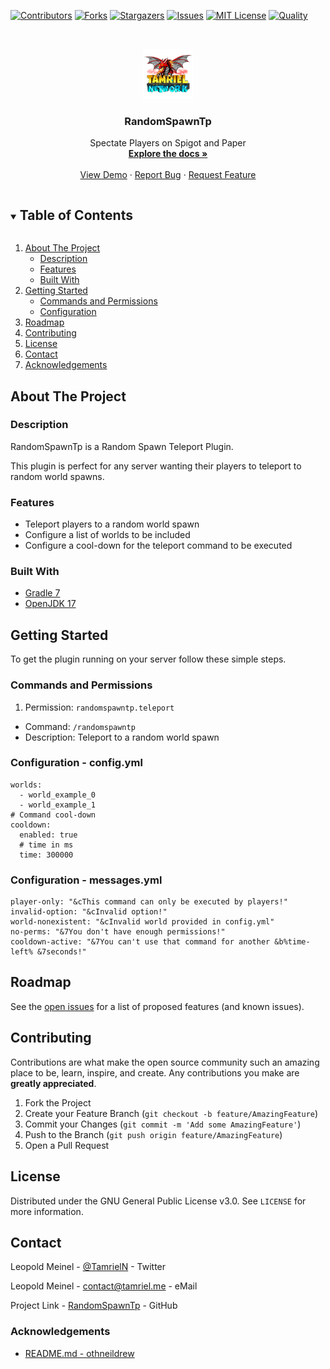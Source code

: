 <!-- PROJECT SHIELDS -->
[![Contributors][contributors-shield]][contributors-url]
[![Forks][forks-shield]][forks-url]
[![Stargazers][stars-shield]][stars-url]
[![Issues][issues-shield]][issues-url]
[![MIT License][license-shield]][license-url]
[![Quality][quality-shield]][quality-url]

<!-- PROJECT LOGO -->
<!--suppress ALL -->
<br />
<p align="center">
  <a href="https://github.com/TamrielNetwork/RandomSpawnTp">
    <img src="images/logo.png" alt="Logo" width="80" height="80">
  </a>

<h3 align="center">RandomSpawnTp</h3>

  <p align="center">
    Spectate Players on Spigot and Paper
    <br />
    <a href="https://github.com/TamrielNetwork/RandomSpawnTp"><strong>Explore the docs »</strong></a>
    <br />
    <br />
    <a href="https://github.com/TamrielNetwork/RandomSpawnTp">View Demo</a>
    ·
    <a href="https://github.com/TamrielNetwork/RandomSpawnTp/issues">Report Bug</a>
    ·
    <a href="https://github.com/TamrielNetwork/RandomSpawnTp/issues">Request Feature</a>
  </p>

<!-- TABLE OF CONTENTS -->
<details open="open">
  <summary><h2 style="display: inline-block">Table of Contents</h2></summary>
  <ol>
    <li>
      <a href="#about-the-project">About The Project</a>
      <ul>
        <li><a href="#description">Description</a></li>
        <li><a href="#features">Features</a></li>
        <li><a href="#built-with">Built With</a></li>
      </ul>
    </li>
    <li>
      <a href="#getting-started">Getting Started</a>
      <ul>
        <li><a href="#commands-and-permissions">Commands and Permissions</a></li>
        <li><a href="#configuration">Configuration</a></li>
      </ul>
    </li>
    <li><a href="#roadmap">Roadmap</a></li>
    <li><a href="#contributing">Contributing</a></li>
    <li><a href="#license">License</a></li>
    <li><a href="#contact">Contact</a></li>
    <li><a href="#acknowledgements">Acknowledgements</a></li>
  </ol>
</details>

<!-- ABOUT THE PROJECT -->

## About The Project

### Description

RandomSpawnTp is a Random Spawn Teleport Plugin.

This plugin is perfect for any server wanting their players to teleport to random world spawns.

### Features

* Teleport players to a random world spawn
* Configure a list of worlds to be included
* Configure a cool-down for the teleport command to be executed

### Built With

* [Gradle 7](https://docs.gradle.org/7.4/release-notes.html)
* [OpenJDK 17](https://openjdk.java.net/projects/jdk/17/)

<!-- GETTING STARTED -->

## Getting Started

To get the plugin running on your server follow these simple steps.

### Commands and Permissions

1. Permission: `randomspawntp.teleport`

* Command: `/randomspawntp`
* Description: Teleport to a random world spawn

### Configuration - config.yml

```
worlds:
  - world_example_0
  - world_example_1
# Command cool-down
cooldown:
  enabled: true
  # time in ms
  time: 300000
```

### Configuration - messages.yml

```
player-only: "&cThis command can only be executed by players!"
invalid-option: "&cInvalid option!"
world-nonexistent: "&cInvalid world provided in config.yml"
no-perms: "&7You don't have enough permissions!"
cooldown-active: "&7You can't use that command for another &b%time-left% &7seconds!"
```

<!-- ROADMAP -->

## Roadmap

See the [open issues](https://github.com/TamrielNetwork/RandomSpawnTp/issues) for a list of proposed features (and known
issues).

<!-- CONTRIBUTING -->

## Contributing

Contributions are what make the open source community such an amazing place to be, learn, inspire, and create. Any
contributions you make are **greatly appreciated**.

1. Fork the Project
2. Create your Feature Branch (`git checkout -b feature/AmazingFeature`)
3. Commit your Changes (`git commit -m 'Add some AmazingFeature'`)
4. Push to the Branch (`git push origin feature/AmazingFeature`)
5. Open a Pull Request

<!-- LICENSE -->

## License

Distributed under the GNU General Public License v3.0. See `LICENSE` for more information.

<!-- CONTACT -->

## Contact

Leopold Meinel - [@TamrielN](https://twitter.com/TamrielN) - Twitter

Leopold Meinel - [contact@tamriel.me](mailto:contact@tamriel.me) - eMail

Project Link - [RandomSpawnTp](https://github.com/TamrielNetwork/RandomSpawnTp) - GitHub

<!-- ACKNOWLEDGEMENTS -->

### Acknowledgements

* [README.md - othneildrew](https://github.com/othneildrew/Best-README-Template)

<!-- MARKDOWN LINKS & IMAGES -->

[contributors-shield]: https://img.shields.io/github/contributors-anon/TamrielNetwork/RandomSpawnTp?style=for-the-badge

[contributors-url]: https://github.com/TamrielNetwork/RandomSpawnTp/graphs/contributors

[forks-shield]: https://img.shields.io/github/forks/TamrielNetwork/RandomSpawnTp?label=Forks&style=for-the-badge

[forks-url]: https://github.com/TamrielNetwork/RandomSpawnTp/network/members

[stars-shield]: https://img.shields.io/github/stars/TamrielNetwork/RandomSpawnTp?style=for-the-badge

[stars-url]: https://github.com/TamrielNetwork/RandomSpawnTp/stargazers

[issues-shield]: https://img.shields.io/github/issues/TamrielNetwork/RandomSpawnTp?style=for-the-badge

[issues-url]: https://github.com/TamrielNetwork/RandomSpawnTp/issues

[license-shield]: https://img.shields.io/github/license/TamrielNetwork/RandomSpawnTp?style=for-the-badge

[license-url]: https://github.com/TamrielNetwork/RandomSpawnTp/blob/main/LICENSE

[quality-shield]: https://img.shields.io/codefactor/grade/github/TamrielNetwork/RandomSpawnTp?style=for-the-badge

[quality-url]: https://www.codefactor.io/repository/github/TamrielNetwork/RandomSpawnTp

